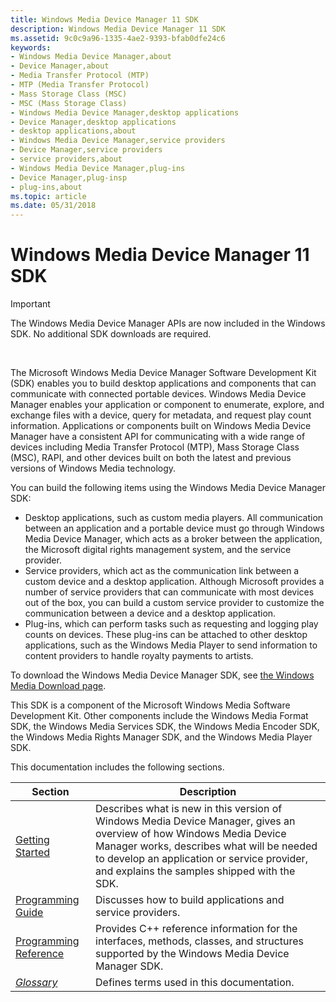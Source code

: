 ```yaml
---
title: Windows Media Device Manager 11 SDK
description: Windows Media Device Manager 11 SDK
ms.assetid: 9c0c9a96-1335-4ae2-9393-bfab0dfe24c6
keywords:
- Windows Media Device Manager,about
- Device Manager,about
- Media Transfer Protocol (MTP)
- MTP (Media Transfer Protocol)
- Mass Storage Class (MSC)
- MSC (Mass Storage Class)
- Windows Media Device Manager,desktop applications
- Device Manager,desktop applications
- desktop applications,about
- Windows Media Device Manager,service providers
- Device Manager,service providers
- service providers,about
- Windows Media Device Manager,plug-ins
- Device Manager,plug-insp
- plug-ins,about
ms.topic: article
ms.date: 05/31/2018
---
```


# Windows Media Device Manager 11 SDK

> [!IMPORTANT]
> The Windows Media Device Manager APIs are now included in the Windows SDK. No additional SDK downloads are required.

 

The Microsoft Windows Media Device Manager Software Development Kit (SDK) enables you to build desktop applications and components that can communicate with connected portable devices. Windows Media Device Manager enables your application or component to enumerate, explore, and exchange files with a device, query for metadata, and request play count information. Applications or components built on Windows Media Device Manager have a consistent API for communicating with a wide range of devices including Media Transfer Protocol (MTP), Mass Storage Class (MSC), RAPI, and other devices built on both the latest and previous versions of Windows Media technology.

You can build the following items using the Windows Media Device Manager SDK:

-   Desktop applications, such as custom media players. All communication between an application and a portable device must go through Windows Media Device Manager, which acts as a broker between the application, the Microsoft digital rights management system, and the service provider.
-   Service providers, which act as the communication link between a custom device and a desktop application. Although Microsoft provides a number of service providers that can communicate with most devices out of the box, you can build a custom service provider to customize the communication between a device and a desktop application.
-   Plug-ins, which can perform tasks such as requesting and logging play counts on devices. These plug-ins can be attached to other desktop applications, such as the Windows Media Player to send information to content providers to handle royalty payments to artists.

To download the Windows Media Device Manager SDK, see [the Windows Media Download page](https://msdn.microsoft.com/windows/desktop/aa904949).

This SDK is a component of the Microsoft Windows Media Software Development Kit. Other components include the Windows Media Format SDK, the Windows Media Services SDK, the Windows Media Encoder SDK, the Windows Media Rights Manager SDK, and the Windows Media Player SDK.

This documentation includes the following sections.



| Section                                            | Description                                                                                                                                                                                                                                                     |
|----------------------------------------------------|-----------------------------------------------------------------------------------------------------------------------------------------------------------------------------------------------------------------------------------------------------------------|
| [Getting Started](getting-started.md)             | Describes what is new in this version of Windows Media Device Manager, gives an overview of how Windows Media Device Manager works, describes what will be needed to develop an application or service provider, and explains the samples shipped with the SDK. |
| [Programming Guide](programming-guide.md)         | Discusses how to build applications and service providers.                                                                                                                                                                                                      |
| [Programming Reference](programming-reference.md) | Provides C++ reference information for the interfaces, methods, classes, and structures supported by the Windows Media Device Manager SDK.                                                                                                                      |
| [*Glossary*](wmdm-glossary.md)                    | Defines terms used in this documentation.                                                                                                                                                                                                                       |



 

 

 




